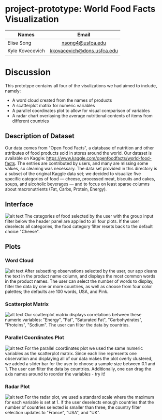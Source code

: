 # project-prototype: World Food Facts Visualization
| Names          | Email                    |
| ---------------|:------------------------:|
| Elise Song     |nsong4@usfca.edu          |
| Kyle Kovecevich|kkovacevich@dons.usfca.edu|

# Discussion

This prototype contains all four of the visulizations we had aimed to include, namely:
- A word cloud created from the names of products
- A scatterplot matrix for numeric variables
- A parallel coordinates plot to allow for visual comparison of variables
- A radar chart overlaying the average nutritional contents of items from different countries

## Description of Dataset

Our data comes from "Open Food Facts", a database of nutrition and other attributes of food products sold in stores around the world. Our dataset is available on Kaggle: https://www.kaggle.com/openfoodfacts/world-food-facts. The entries are contributed by users, and many are missing some values, so cleaning was necessary. The data set provided in this directory is a subset of the original Kaggle data set; we decided to visualize five specific categories of food — cheese, processed meat, biscuits and cakes, soups, and alcoholic beverages — and to focus on least sparse columns about macronutrients (Fat, Carbs, Protein, Energy). 

## Interface
![alt text](https://github.com/usfviz/puerh-/blob/master/project-prototype/interface.png)
The categories of food selected by the user with the group input filter below the header panel are applied to all four plots. If the user deselects all categories, the food category filter resets back to the default choice "Cheese". 

## Plots
### Word Cloud
![alt text](https://github.com/usfviz/puerh-/blob/master/project-prototype/word.png)
After subsetting observations selected by the user, our app cleans the text in the product name column, and displays the most common words in the product names. The user can select the number of words to display, filter the data by one or more countries, as well as choose from four color palettes; the defaults are 100 words, USA, and Pink. 

### Scatterplot Matrix
![alt text](https://github.com/usfviz/puerh-/blob/master/project-prototype/scatter.png)
Our scatterplot matrix displays correlations between these numeric variables: "Energy", "Fat", "Saturated Fat", "Carbohydrates", "Proteins", "Sodium". The user can filter the data by countries.

### Parallel Coordinates Plot
![alt text](https://github.com/usfviz/puerh-/blob/master/project-prototype/parallel.png)
For the parallel coordinates plot we used the same numeric variables as the scatterplot matrix. Since each line represents one observation and displaying all of our data makes the plot overly clustered, we added a slider bar for the user to choose a sample size between 0.1 and 1. The user can filter the data by countries. Additionally, one can drag the axis names around to reorder the variables - try it!

### Radar Plot
![alt text](https://github.com/usfviz/puerh-/blob/master/project-prototype/radar.png)
For the radar plot, we used a standard scale where the maximum for each variable is set at 1. If the user deselects enough countries that the number of countries selected is smaller than three, the country filter selection updates to "France", "USA", and "UK". 

